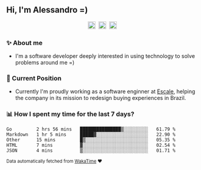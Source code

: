 ## Hi, I'm Alessandro =)

<p align="center">
  <a href="https://www.linkedin.com/in/alessandro-costa-dev/"><img src="https://img.shields.io/badge/-alessandro--costa--dev-%233f7ec6?style=flat-square&logo=Linkedin&logoColor=white" height="20"/></a>&nbsp;&nbsp;<a href="https://medium.com/@alessandro_costa"><img src="https://img.shields.io/badge/-%40alessandro__costa-%20black?style=flat-square&logo=Medium" height="20"/></a>&nbsp;&nbsp;<a href="mailto:alessandro96fc@gmail.com"><img src="https://img.shields.io/badge/-alessandro96fc%40gmail.com-%23c14438?style=flat-square&logo=Gmail&logoColor=white" height="20"/></a>
</p>

### :sparkles: About me

- I'm a software developer deeply interested in using technology to solve problems around me =)

### :office: Current Position 

-  Currently I'm proudly working as a software enginner at [Escale](https://github.com/escaletech), helping the company in its mission to redesign buying experiences in Brazil.

### :bar_chart: How I spent my time for the last 7 days?

<!--START_SECTION:waka-->
```text
Go         2 hrs 56 mins   ███████████████▒░░░░░░░░░   61.79 % 
Markdown   1 hr 5 mins     █████▓░░░░░░░░░░░░░░░░░░░   22.90 % 
Other      15 mins         █▒░░░░░░░░░░░░░░░░░░░░░░░   05.35 % 
HTML       7 mins          ▓░░░░░░░░░░░░░░░░░░░░░░░░   02.54 % 
JSON       4 mins          ▒░░░░░░░░░░░░░░░░░░░░░░░░   01.71 % 
```
<!--END_SECTION:waka-->

<sub>Data automatically fetched from [WakaTime](https://wakatime.com/) :heart:</sub>
